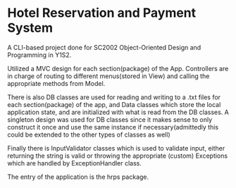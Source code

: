 # Hotel Reservation and Payment System
A CLI-based project done for SC2002 Object-Oriented Design and Programming in Y1S2. 

Utilized a MVC design for each section(package) of the App. Controllers are in charge of routing to different menus(stored in View) and calling the appropriate methods from Model. 

There is also DB classes are used for reading and writing to a .txt files for each section(package) of the app, and Data classes which store the local application state, and are initialized with what is read from the DB classes. A singleton design was used for DB classes since it makes sense to only construct it once and use the same instance if necessary(admittedly this could be extended to the other types of classes as well)

Finally there is InputValidator classes which is used to validate input, either returning the string is valid or throwing the appropriate (custom) Exceptions which are handled by ExceptionHandler class.

The entry of the application is the hrps package.
